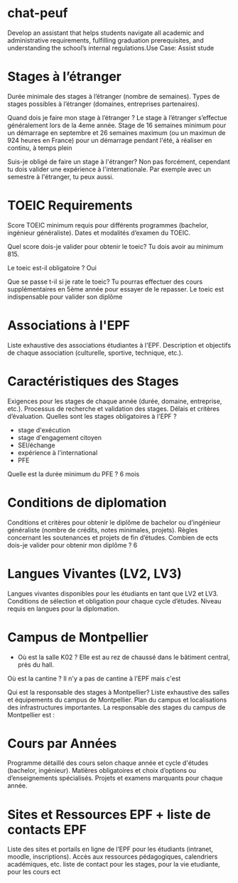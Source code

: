 # chat-peuf
Develop an assistant that helps students navigate all academic and administrative requirements, fulfilling graduation prerequisites, and understanding the school’s internal regulations.Use Case: Assist stude

# Stages à l’étranger

Durée minimale des stages à l’étranger (nombre de semaines).
Types de stages possibles à l’étranger (domaines, entreprises partenaires).

Quand dois je faire mon stage à l’étranger ?
Le stage à l’étranger s’effectue généralement lors de la 4eme année. Stage de 16 semaines minimum pour un démarrage en septembre et 26 semaines maximum (ou un maximun de 924 heures en France) pour un démarrage pendant l'été, à réaliser en continu, à temps plein

Suis-je obligé de faire un stage à l'étranger?
Non pas forcément, cependant tu dois valider une expérience à l'internationale. Par exemple avec un semestre à l'étranger, tu peux aussi.

# TOEIC Requirements

Score TOEIC minimum requis pour différents programmes (bachelor, ingénieur généraliste).
Dates et modalités d’examen du TOEIC.

Quel score dois-je valider pour obtenir le toeic? 
Tu dois avoir au minimum 815.

Le toeic est-il obligatoire ?
Oui

Que se passe t-il si je rate le toeic?
Tu pourras effectuer des cours supplémentaires en 5ème année pour essayer de le repasser. Le toeic est indispensable pour valider son diplôme

# Associations à l'EPF

Liste exhaustive des associations étudiantes à l'EPF.
Description et objectifs de chaque association (culturelle, sportive, technique, etc.).
# Caractéristiques des Stages

Exigences pour les stages de chaque année (durée, domaine, entreprise, etc.).
Processus de recherche et validation des stages.
Délais et critères d’évaluation.
Quelles sont les stages obligatoires à l'EPF ?
- stage d'exécution
- stage d'engagement citoyen
- SEI/échange
- expérience à l'international
- PFE

Quelle est la durée minimum du PFE ?
6 mois


# Conditions de diplomation

Conditions et critères pour obtenir le diplôme de bachelor ou d’ingénieur généraliste (nombre de crédits, notes minimales, projets).
Règles concernant les soutenances et projets de fin d’études.
Combien de ects dois-je valider pour obtenir mon diplôme ?
6

# Langues Vivantes (LV2, LV3)

Langues vivantes disponibles pour les étudiants en tant que LV2 et LV3.
Conditions de sélection et obligation pour chaque cycle d’études.
Niveau requis en langues pour la diplomation.
# Campus de Montpellier

- Où est la salle K02 ?
Elle est au rez de chaussé dans le bâtiment central, près du hall.

Où est la cantine ?
Il n'y a pas de cantine à l'EPF mais c'est 

Qui est la responsable des stages à Montpellier?
Liste exhaustive des salles et équipements du campus de Montpellier.
Plan du campus et localisations des infrastructures importantes.
La responsable des stages du campus de Montpellier est : 

# Cours par Années
Programme détaillé des cours selon chaque année et cycle d'études (bachelor, ingénieur).
Matières obligatoires et choix d’options ou d’enseignements spécialisés.
Projets et examens marquants pour chaque année.

# Sites et Ressources EPF + liste de contacts EPF 

Liste des sites et portails en ligne de l’EPF pour les étudiants (intranet, moodle, inscriptions).
Accès aux ressources pédagogiques, calendriers académiques, etc.
liste de contact pour les stages, pour la vie etudiante, pour les cours ect
